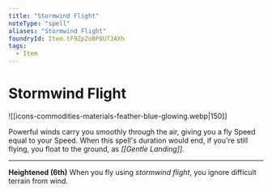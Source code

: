 ```yaml
---
title: "Stormwind Flight"
noteType: "spell"
aliases: "Stormwind Flight"
foundryId: Item.tF9ZpZoBP8U7JAXh
tags:
  - Item
---
```


# Stormwind Flight
![[icons-commodities-materials-feather-blue-glowing.webp|150]]

Powerful winds carry you smoothly through the air, giving you a fly Speed equal to your Speed. When this spell's duration would end, if you're still flying, you float to the ground, as _[[Gentle Landing]]_.

* * *

**Heightened (6th)** When you fly using _stormwind flight_, you ignore difficult terrain from wind.
